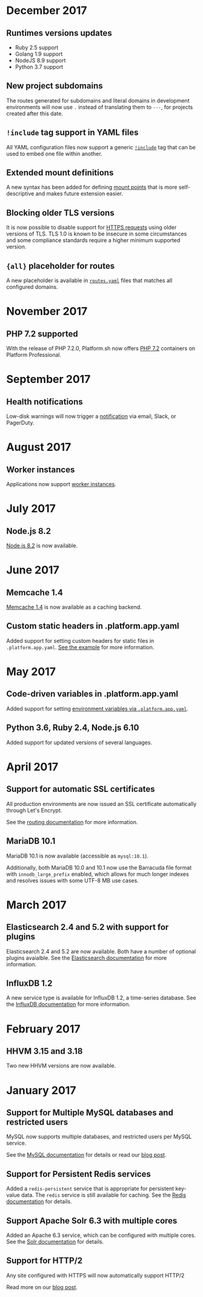 # December 2017

## Runtimes versions updates

*  Ruby 2.5 support
*  Golang 1.9 support
*  NodeJS 8.9 support
*  Python 3.7 support

## New project subdomains

The routes generated for subdomains and literal domains in development environments will now use `.` instead of translating them to `---`, for projects created after this date.

## `!include` tag support in YAML files

All YAML configuration files now support a generic [`!include`](/configuration/yaml.md) tag that can be used to embed one file within another.

## Extended mount definitions

A new syntax has been added for defining [mount points](/configuration/app/storage.md) that is more self-descriptive and makes future extension easier.

## Blocking older TLS versions

It is now possible to disable support for [HTTPS requests](/configuration/routes/https.md) using older versions of TLS.  TLS 1.0 is known to be insecure in some circumstances and some compliance standards require a higher minimum supported version.

## `{all}` placeholder for routes

A new placeholder is available in [`routes.yaml`](/configuration/routes.md) files that matches all configured domains.

# November 2017

## PHP 7.2 supported

With the release of PHP 7.2.0, Platform.sh now offers [PHP 7.2](/languages/php.md) containers on Platform Professional.

# September 2017

## Health notifications

Low-disk warnings will now trigger a [notification](/administration/integrations/notifications.md) via email, Slack, or PagerDuty.

# August 2017

## Worker instances

Applications now support [worker instances](/configuration/app/workers.md).

# July 2017

## Node.js 8.2

[Node.js 8.2](/languages/nodejs.md) is now available.

# June 2017

## Memcache 1.4

[Memcache 1.4](/configuration/services/memcache.md) is now available as a caching backend.

## Custom static headers in .platform.app.yaml

Added support for setting custom headers for static files in `.platform.app.yaml`.  [See the example](/configuration/app/web.md#how-can-i-control-the-headers-sent-with-my-files) for more information.

# May 2017

## Code-driven variables in .platform.app.yaml

Added support for setting [environment variables via `.platform.app.yaml`](/configuration/app/variables.md).

## Python 3.6, Ruby 2.4, Node.js 6.10

Added support for updated versions of several languages.

# April 2017

## Support for automatic SSL certificates

All production environments are now issued an SSL certificate automatically through Let's Encrypt.

See the [routing documentation](/configuration/routes.md#HTTPS) for more information.

## MariaDB 10.1

MariaDB 10.1 is now available (accessible as `mysql:10.1`).

Additionally, both MariaDB 10.0 and 10.1 now use the Barracuda file format with `innodb_large_prefix` enabled, which allows for much longer indexes and resolves issues with some UTF-8 MB use cases.

# March 2017

## Elasticsearch 2.4 and 5.2 with support for plugins

Elasticsearch 2.4 and 5.2 are now available.  Both have a number of optional plugins avaialble.  See the [Elasticsearch documentation](/configuration/services/elasticsearch.md) for more information.

## InfluxDB 1.2

A new service type is available for InfluxDB 1.2, a time-series database.  See the [InfluxDB documentation](/configuration/services/influxdb.md) for more information.

# February 2017

## HHVM 3.15 and 3.18

Two new HHVM versions are now available.

# January 2017

## Support for Multiple MySQL databases and restricted users

MySQL now supports multiple databases, and restricted users per MySQL service.

See the [MySQL documentation](/configuration/services/mysql.md) for details or read our [blog post](https://platform.sh/2017/02/multi-mysql/).

## Support for Persistent Redis services

Added a `redis-persistent` service that is appropriate for persistent key-value data. The `redis` service is still available for caching.  See the [Redis documentation](/configuration/services/redis.md) for details.

## Support Apache Solr 6.3 with multiple cores

Added an Apache 6.3 service, which can be configured with multiple cores.  See the [Solr documentation](/configuration/services/solr.md) for details.

## Support for HTTP/2

Any site configured with HTTPS will now automatically support HTTP/2

Read more on our [blog post](https://platform.sh/2017/1/http2/).

